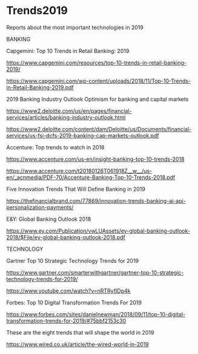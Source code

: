 # Trends2019
Reports about the most important technologies in 2019


BANKING

Capgemini: Top 10 Trends in Retail Banking: 2019

https://www.capgemini.com/resources/top-10-trends-in-retail-banking-2019/

https://www.capgemini.com/wp-content/uploads/2018/11/Top-10-Trends-in-Retail-Banking-2019.pdf

2019 Banking Industry Outlook
Optimism for banking and capital markets

https://www2.deloitte.com/us/en/pages/financial-services/articles/banking-industry-outlook.html

https://www2.deloitte.com/content/dam/Deloitte/us/Documents/financial-services/us-fsi-dcfs-2019-banking-cap-markets-outlook.pdf

Accenture: Top trends to watch in 2018

https://www.accenture.com/us-en/insight-banking-top-10-trends-2018

https://www.accenture.com/t20180126T061918Z__w__/us-en/_acnmedia/PDF-70/Accenture-Banking-Top-10-Trends-2018.pdf

Five Innovation Trends That Will Define Banking in 2019

https://thefinancialbrand.com/77869/innovation-trends-banking-ai-api-personalization-payments/

E&Y: Global Banking Outlook 2018

https://www.ey.com/Publication/vwLUAssets/ey-global-banking-outlook-2018/$File/ey-global-banking-outlook-2018.pdf


TECHNOLOGY

Gartner Top 10 Strategic Technology Trends for 2019

https://www.gartner.com/smarterwithgartner/gartner-top-10-strategic-technology-trends-for-2019/

https://www.youtube.com/watch?v=nRTRyfIDp4k

Forbes: Top 10 Digital Transformation Trends For 2019

https://www.forbes.com/sites/danielnewman/2018/09/11/top-10-digital-transformation-trends-for-2019/#75bbf2153c30

These are the eight trends that will shape the world in 2019

https://www.wired.co.uk/article/the-wired-world-in-2019
